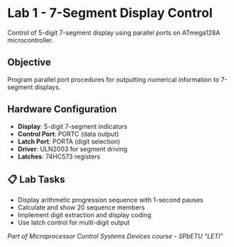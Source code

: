 # Lab 1 - 7-Segment Display Control

Control of 5-digit 7-segment display using parallel ports on ATmega128A microcontroller.

## Objective

Program parallel port procedures for outputting numerical information to 7-segment displays.

## Hardware Configuration

- **Display**: 5-digit 7-segment indicators
- **Control Port**: PORTC (data output)
- **Latch Port**: PORTA (digit selection)
- **Driver**: ULN2003 for segment driving
- **Latches**: 74HC573 registers

## 📋 Lab Tasks

- Display arithmetic progression sequence with 1-second pauses
- Calculate and show 20 sequence members
- Implement digit extraction and display coding
- Use latch control for multi-digit output


*Part of Microprocessor Control Systems Devices course - SPbETU "LETI"*
